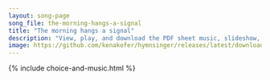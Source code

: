 ```yaml
---
layout: song-page
song_file: the-morning-hangs-a-signal
title: "The morning hangs a signal"
description: "View, play, and download the PDF sheet music, slideshow, and audio. Lyrics: The morning hangs a signal upon the mountain crest, while all the sleeping valleys in silent darkness rest. From peak to peak it flashes, it laughs al... english secular 4part morning"
image: https://github.com/kenakofer/hymnsinger/releases/latest/download/the-morning-hangs-a-signal-trad.png
---
```


{% include choice-and-music.html %}